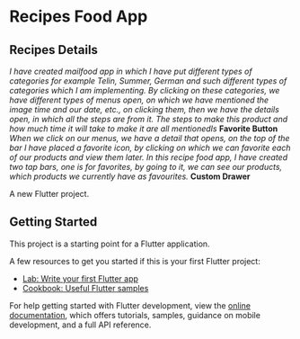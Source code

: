 # Recipes Food App

## Recipes Details
_I have created mailfood app in which I have put different types of categories for example Telin, Summer, German and such different types of categories which I am implementing.
By clicking on these categories, we have different types of menus open, on which we have mentioned the image time and our date, etc., on clicking them, then we have the details open, in which all the steps are from it. The steps to make this product and how much time it will take to make it are all mentionedIs_
**Favorite Button**
_When we click on our menus, we have a detail that opens, on the top of the bar I have placed a favorite icon, by clicking on which we can favorite each of our products and view them later. In this recipe food app, I have created two tap bars, one is for favorites, by going to it, we can see our products, which products we currently have as favourites._
**Custom Drawer**



A new Flutter project.

## Getting Started

This project is a starting point for a Flutter application.

A few resources to get you started if this is your first Flutter project:

- [Lab: Write your first Flutter app](https://docs.flutter.dev/get-started/codelab)
- [Cookbook: Useful Flutter samples](https://docs.flutter.dev/cookbook)

For help getting started with Flutter development, view the
[online documentation](https://docs.flutter.dev/), which offers tutorials,
samples, guidance on mobile development, and a full API reference.
